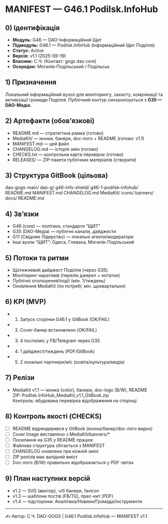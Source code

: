 # MANIFEST — G46.1 Podilsk.InfoHub

## 0) Ідентифікація
- **Модуль:** G46 — DAO-Інформаційний Щит
- **Підмодуль:** G46.1 — Podilsk.InfoHub (Інформаційний Щит Поділля)
- **Статус:** Active
- **Версія:** v1.1 (2025-09-19)
- **Власник:** С.Ч. (Контакт: gogs dao core)
- **Осередок:** Могилів-Подільський / Подільськ

## 1) Призначення
Локальний інформаційний вузол для моніторингу, захисту, комунікації та активізації громади Поділля. Публічний контур синхронізується з **G35 — DAO-Медіа**.

## 2) Артефакти (обов’язкові)
- README.md — стратегічна рамка (готово)
- MediaKit/ — іконки, банери, doc-лого + README (готово: v1.1)
- MANIFEST.md — цей файл
- CHANGELOG.md — історія змін (готово)
- CHECKS.txt — контрольна карта перевірок (готово)
- RELEASES/ — ZIP-пакети публічних матеріалів (створити)

## 3) Структура GitBook (цільова)
dao-gogs-main/
  dao-g/
    g46-info-shield/
      g46-1-podilsk-infohub/
        README.md
        MANIFEST.md
        CHANGELOG.md
        MediaKit/
          icons/
          banners/
          docs/
          README.md

## 4) Зв’язки
- G46 (core) — політика, стандарти “ЩИТ”
- G35 (DAO-Медіа) — публічні канали, дайджести
- G11 (Свідоме Лідерство) — локальні агенти/модератори
- Інші вузли “ЩИТ”: Одеса, Глеваха, Могилів-Подільський

## 5) Потоки та ритми
- Щотижневий дайджест Поділля (через G35)
- Моніторинг наративів (перелік джерел + нотатки)
- Публічні оголошення/події (мін. 1/тиждень)
- Оновлення MediaKit (по потребі; мін. щоквартально)

## 6) KPI (MVP)
- 1. Запуск сторінки G46.1 у GitBook (OK/FAIL)
- 2. Cover-банер встановлено (OK/FAIL)
- 3. 4 пости/міс у FB/Telegram через G35
- 4. 1 дайджест/тиждень (PDF/GitBook)
- 5. 2 локальні партнери/міс (освіта/культура/медіа)

## 7) Релізи
- MediaKit v1.1 — іконка (color), банери, doc-logo (B/W), README  
  ZIP: Podilsk.InfoHub_MediaKit_v1.1_GitBook.zip  
  Контроль: вбудована перевірка відображення на сторінці.

## 8) Контроль якості (CHECKS)
- [ ] README відрендерився у GitBook (іконка/банер/doc-лого видно)
- [ ] Cover Image виставлено з MediaKit/banners/*
- [ ] Посилання на G35 у README працює
- [ ] Файлова структура збігається з MANIFEST
- [ ] CHANGELOG оновлено при кожній зміні
- [ ] ZIP релізів має валідний вміст
- [ ] Doc-лого (B/W) правильно відображається у PDF-звітах

## 9) План наступних версій
- v1.2 — SVG (вектор), ч/б банери, favicon
- v1.3 — шаблони постів (FB/TG), прес-кит (PDF)
- v1.4 — підсторінки: Аналітика/Новини/Громада/Інструменти

---
✍️ Автор: С.Ч.
DAO-GOGS | G46.1 Podilsk.InfoHub — MANIFEST v1.1
